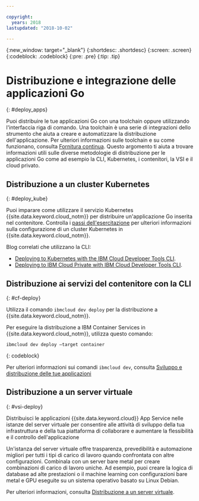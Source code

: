 ```yaml
---

copyright:
  years: 2018
lastupdated: "2018-10-02"

---
```


{:new_window: target="_blank"}
{:shortdesc: .shortdesc}
{:screen: .screen}
{:codeblock: .codeblock}
{:pre: .pre}
{:tip: .tip}

# Distribuzione e integrazione delle applicazioni Go 
{: #deploy_apps}

Puoi distribuire le tue applicazioni Go con una toolchain oppure utilizzando l'interfaccia riga di comando. Una toolchain è una serie di integrazioni dello strumento che aiuta a creare e automatizzare la distribuzione dell'applicazione. Per ulteriori informazioni sulle toolchain e su come funzionano, consulta [Fornitura continua](/docs/services/ContinuousDelivery/index.html). Questo argomento ti aiuta a trovare informazioni utili sulle diverse metodologie di distribuzione per le applicazioni Go come ad esempio la CLI, Kubernetes, i contenitori, la VSI e il cloud privato.

## Distribuzione a un cluster Kubernetes 
{: #deploy_kube}

Puoi imparare come utilizzare il servizio Kubernetes {{site.data.keyword.cloud_notm}} per distribuire un'applicazione Go inserita nel contenitore. Controlla i [passi dell'esercitazione](https://console.bluemix.net/docs/containers/cs_cluster.html#cs_cluster) per ulteriori informazioni sulla configurazione di un cluster Kubernetes in {{site.data.keyword.cloud_notm}}.

Blog correlati che utilizzano la CLI:
* [Deploying to Kubernetes with the IBM Cloud Developer Tools CLI](https://www.ibm.com/blogs/bluemix/2017/09/deploying-kubernetes-ibm-cloud-ibm-cloud-developer-tools-cli/).
* [Deploying to IBM Cloud Private with IBM Cloud Developer Tools CLI](https://www.ibm.com/blogs/bluemix/2017/09/deploying-ibm-cloud-private-ibm-cloud-developer-tools-cli/).

## Distribuzione ai servizi del contenitore con la CLI 
{: #cf-deploy}

Utilizza il comando `ibmcloud dev deploy` per la distribuzione a {{site.data.keyword.cloud_notm}}. 

Per eseguire la distribuzione a IBM Container Services in {{site.data.keyword.cloud_notm}}, utilizza questo comando: 
```
ibmcloud dev deploy –target container 
```
{: codeblock}

Per ulteriori informazioni sui comandi `ibmcloud dev`, consulta [Sviluppo e distribuzione delle tue applicazioni](/docs/cli/idt/index.html)

## Distribuzione a un server virtuale 
{: #vsi-deploy}

Distribuisci le applicazioni {{site.data.keyword.cloud}} App Service nelle istanze del server virtuale per consentire alle attività di sviluppo della tua infrastruttura e della tua piattaforma di collaborare e aumentare la flessibilità e il controllo dell'applicazione

Un'istanza del server virtuale offre trasparenza, prevedibilità e automazione migliori per tutti i tipi di carico di lavoro quando confrontata con altre configurazioni. Combinala con un server bare metal per creare combinazioni di carico di lavoro uniche. Ad esempio, puoi creare la logica di database ad alte prestazioni o il machine learning con configurazioni bare metal e GPU eseguite su un sistema operativo basato su Linux Debian. 

Per ulteriori informazioni, consulta [Distribuzione a un server virtuale](/docs/apps/vsi-deploy.html).



